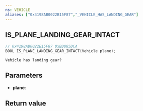 ```yaml
---
ns: VEHICLE
aliases: ["0x4198AB0022B15F87","_VEHICLE_HAS_LANDING_GEAR"]
---
```

## IS_PLANE_LANDING_GEAR_INTACT

```c
// 0x4198AB0022B15F87 0xBD085DCA
BOOL IS_PLANE_LANDING_GEAR_INTACT(Vehicle plane);
```

```
Vehicle has landing gear?  
```

## Parameters
* **plane**:

## Return value
